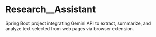 # Research__Assistant
Spring Boot project integrating Gemini API to extract, summarize, and analyze text selected from web pages via browser extension.
